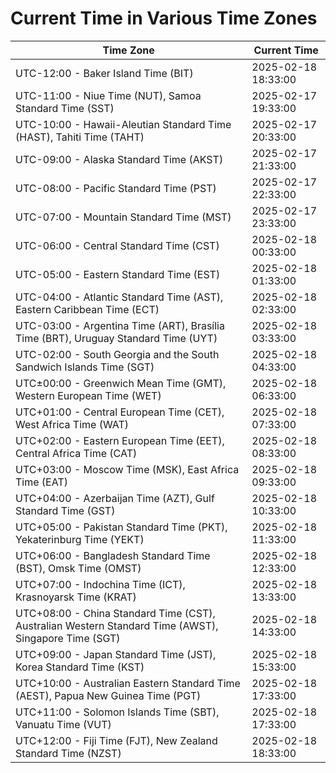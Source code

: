 # Current Time in Various Time Zones

| Time Zone | Current Time |
|-----------|--------------|
| UTC-12:00 - Baker Island Time (BIT) | 2025-02-18 18:33:00 |
| UTC-11:00 - Niue Time (NUT), Samoa Standard Time (SST) | 2025-02-17 19:33:00 |
| UTC-10:00 - Hawaii-Aleutian Standard Time (HAST), Tahiti Time (TAHT) | 2025-02-17 20:33:00 |
| UTC-09:00 - Alaska Standard Time (AKST) | 2025-02-17 21:33:00 |
| UTC-08:00 - Pacific Standard Time (PST) | 2025-02-17 22:33:00 |
| UTC-07:00 - Mountain Standard Time (MST) | 2025-02-17 23:33:00 |
| UTC-06:00 - Central Standard Time (CST) | 2025-02-18 00:33:00 |
| UTC-05:00 - Eastern Standard Time (EST) | 2025-02-18 01:33:00 |
| UTC-04:00 - Atlantic Standard Time (AST), Eastern Caribbean Time (ECT) | 2025-02-18 02:33:00 |
| UTC-03:00 - Argentina Time (ART), Brasília Time (BRT), Uruguay Standard Time (UYT) | 2025-02-18 03:33:00 |
| UTC-02:00 - South Georgia and the South Sandwich Islands Time (SGT) | 2025-02-18 04:33:00 |
| UTC±00:00 - Greenwich Mean Time (GMT), Western European Time (WET) | 2025-02-18 06:33:00 |
| UTC+01:00 - Central European Time (CET), West Africa Time (WAT) | 2025-02-18 07:33:00 |
| UTC+02:00 - Eastern European Time (EET), Central Africa Time (CAT) | 2025-02-18 08:33:00 |
| UTC+03:00 - Moscow Time (MSK), East Africa Time (EAT) | 2025-02-18 09:33:00 |
| UTC+04:00 - Azerbaijan Time (AZT), Gulf Standard Time (GST) | 2025-02-18 10:33:00 |
| UTC+05:00 - Pakistan Standard Time (PKT), Yekaterinburg Time (YEKT) | 2025-02-18 11:33:00 |
| UTC+06:00 - Bangladesh Standard Time (BST), Omsk Time (OMST) | 2025-02-18 12:33:00 |
| UTC+07:00 - Indochina Time (ICT), Krasnoyarsk Time (KRAT) | 2025-02-18 13:33:00 |
| UTC+08:00 - China Standard Time (CST), Australian Western Standard Time (AWST), Singapore Time (SGT) | 2025-02-18 14:33:00 |
| UTC+09:00 - Japan Standard Time (JST), Korea Standard Time (KST) | 2025-02-18 15:33:00 |
| UTC+10:00 - Australian Eastern Standard Time (AEST), Papua New Guinea Time (PGT) | 2025-02-18 17:33:00 |
| UTC+11:00 - Solomon Islands Time (SBT), Vanuatu Time (VUT) | 2025-02-18 17:33:00 |
| UTC+12:00 - Fiji Time (FJT), New Zealand Standard Time (NZST) | 2025-02-18 18:33:00 |
